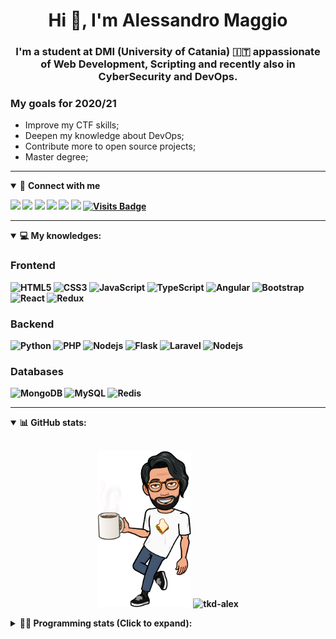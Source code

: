 <h1 align="center">Hi 👋, I'm Alessandro Maggio</h1>
<h3 align="center">I'm a student at DMI (University of Catania) 🇮🇹 appassionate of Web Development, Scripting and recently also in CyberSecurity and DevOps.</h3>

### My goals for 2020/21
- Improve my CTF skills;
- Deepen my knowledge about DevOps;
- Contribute more to open source projects;
- Master degree;

____

<details open>
<summary>🤝 <b>Connect with me<b></summary>

<p align = "center">

[<img src="https://img.shields.io/badge/twitter-1DA1F2.svg?&style=for-the-badge&logo=twitter&logoColor=white" />](https://twitter.com/TkdAxel)
[<img src ="https://img.shields.io/badge/portfolio-web-%23.svg?&style=for-the-badge&logo=&logoColor=white%22">](https://alessandromaggio.it/)
[<img src ="https://img.shields.io/badge/Telegram-1ca0f1.svg?&style=for-the-badge&logo=Telegram&logoColor=white%22&link=https://t.me/TkdAlex">](https://t.me/TkdAlex/)
[<img src="https://img.shields.io/badge/gmail-c14438.svg?&style=for-the-badge&logo=Gmail&logoColor=white&link=mailto:alex.tkd.alex@gmail.com"/>](mailto:alex.tkd.alex@gmail.com)
[<img src="https://img.shields.io/badge/linkedin-0077B5.svg?&style=for-the-badge&logo=linkedin&logoColor=white" />](https://www.linkedin.com/in/aalessandromaggio/)
[<img src = "https://img.shields.io/badge/instagram-E4405F.svg?&style=for-the-badge&logo=instagram&logoColor=white">](https://www.instagram.com/tkd_alex/)
[![Visits Badge](https://badges.pufler.dev/visits/tkd-alex/tkd-alex?style=for-the-badge&color=blue)](https://github.com/tkd-alex/tkd-alex)

</p>

</details>

---

<details open>
<summary>💻 <b>My knowledges</b>: </summary>

### Frontend
![HTML5](https://img.shields.io/badge/-HTML5-E34F26.svg?style=for-the-badge&logo=html5&logoColor=ffffff)
![CSS3](https://img.shields.io/badge/-CSS3-1572B6.svg?style=for-the-badge&logo=css3)
![JavaScript](https://img.shields.io/badge/-JavaScript-282C34?style=for-the-badge&logo=javascript)
![TypeScript](https://img.shields.io/badge/-TypeScript-007ACC?style=for-the-badge&logo=typescript)
![Angular](https://img.shields.io/badge/-Angular-DD0031?style=for-the-badge&logo=angular)
![Bootstrap](https://img.shields.io/badge/-Bootstrap-563D7C.svg?style=for-the-badge&logo=bootstrap)
![React](https://img.shields.io/badge/-React-282C34.svg?style=for-the-badge&logo=react&logoColor=ffffff)
![Redux](https://img.shields.io/badge/-Redux-764ABC.svg?style=for-the-badge&logo=redux)

### Backend
![Python](https://img.shields.io/badge/-Python-3776AB.svg?style=for-the-badge&logo=Python&logoColor=ffffff)
![PHP](https://img.shields.io/badge/-PHP-777BB4.svg?style=for-the-badge&logo=PHP&logoColor=ffffff)
![Nodejs](https://img.shields.io/badge/-Bash-4EAA25.svg?style=for-the-badge&logo=gnu-bash&logoColor=ffffff)
![Flask](https://img.shields.io/badge/-Flask-282C34.svg?style=for-the-badge&logo=flask)
![Laravel](https://img.shields.io/badge/-Laravel-FF2D20.svg?style=for-the-badge&logo=laravel&logoColor=ffffff)
![Nodejs](https://img.shields.io/badge/-Nodejs-339933.svg?style=for-the-badge&logo=Node.js&logoColor=ffffff)

### Databases
![MongoDB](https://img.shields.io/badge/-MongoDB-47A248?style=for-the-badge&logo=mongodb&logoColor=ffffff)
![MySQL](https://img.shields.io/badge/-MySQL-4479A1?style=for-the-badge&logo=mysql&logoColor=ffffff)
![Redis](https://img.shields.io/badge/-Redis-DC382D?style=for-the-badge&logo=Redis&logoColor=ffffff)

</details>

---

<details open>
 <summary>📊 <b>GitHub stats</b>: </summary>

<br>

<p align = "center">
    <img src="https://raw.githubusercontent.com/Tkd-Alex/tkd-alex/master/images/321517cd-ff68-41a7-b0d1-e765680568a7-8b6448d9-c944-4146-b633-adbdd25cb471-v1.png" height="250" />
    <img src="https://github-readme-stats.vercel.app/api?username=tkd-alex&show_icons=true&count_private=true&hide_border=true&line_height=25" alt="tkd-alex">
</p>

</design>

<details>
 <summary>👨‍💻 <b>Programming stats (Click to expand)</b>: </summary>
 
<!--START_SECTION:waka-->
**I'm an Early 🐤** 

```text
🌞 Morning    446 commits    ██████░░░░░░░░░░░░░░░░░░░   25.56% 
🌆 Daytime    659 commits    █████████░░░░░░░░░░░░░░░░   37.77% 
🌃 Evening    605 commits    ████████░░░░░░░░░░░░░░░░░   34.67% 
🌙 Night      35 commits     ░░░░░░░░░░░░░░░░░░░░░░░░░   2.01%

```
📅 **I'm Most Productive on Wednesday** 

```text
Monday       316 commits    ████░░░░░░░░░░░░░░░░░░░░░   18.11% 
Tuesday      309 commits    ████░░░░░░░░░░░░░░░░░░░░░   17.71% 
Wednesday    325 commits    ████░░░░░░░░░░░░░░░░░░░░░   18.62% 
Thursday     254 commits    ███░░░░░░░░░░░░░░░░░░░░░░   14.56% 
Friday       250 commits    ███░░░░░░░░░░░░░░░░░░░░░░   14.33% 
Saturday     125 commits    █░░░░░░░░░░░░░░░░░░░░░░░░   7.16% 
Sunday       166 commits    ██░░░░░░░░░░░░░░░░░░░░░░░   9.51%

```


📊 **This Week I Spend My Time On** 

```text
⌚︎ Time zone: Europe/Rome

💬 Programming Languages: 
Other                    11 hrs 20 mins      █████████████░░░░░░░░░░░░   54.05% 
Python                   7 hrs 12 mins       ████████░░░░░░░░░░░░░░░░░   34.36% 
Markdown                 53 mins             █░░░░░░░░░░░░░░░░░░░░░░░░   4.26% 
JavaScript               24 mins             ░░░░░░░░░░░░░░░░░░░░░░░░░   1.94% 
XML                      22 mins             ░░░░░░░░░░░░░░░░░░░░░░░░░   1.78%

🔥 Code Editors: 
Chrome                   11 hrs 16 mins      █████████████░░░░░░░░░░░░   53.71% 
VS Code                  6 hrs 59 mins       ████████░░░░░░░░░░░░░░░░░   33.31% 
Sublime Text             2 hrs 43 mins       ███░░░░░░░░░░░░░░░░░░░░░░   12.98%

🐱‍💻 Projects: 
wsuspect-proxy           4 hrs 8 mins        █████░░░░░░░░░░░░░░░░░░░░   19.73% 
Unknown Project          3 hrs 46 mins       ████░░░░░░░░░░░░░░░░░░░░░   17.99% 
IG-AutoChallenge-Solver  3 hrs 34 mins       ████░░░░░░░░░░░░░░░░░░░░░   17.02% 
tkd-alex                 3 hrs 21 mins       ████░░░░░░░░░░░░░░░░░░░░░   16.03% 
mitmproxy-wsus           3 hrs 3 mins        ███░░░░░░░░░░░░░░░░░░░░░░   14.56%

💻 Operating System: 
Linux                    20 hrs 2 mins       ████████████████████████░   95.55% 
Windows                  55 mins             █░░░░░░░░░░░░░░░░░░░░░░░░   4.45%

```

**I Mostly Code in Python** 

```text
Python                   25 repos            ██████████░░░░░░░░░░░░░░░   39.68% 
JavaScript               10 repos            ████░░░░░░░░░░░░░░░░░░░░░   15.87% 
PHP                      5 repos             ██░░░░░░░░░░░░░░░░░░░░░░░   7.94% 
CSS                      5 repos             ██░░░░░░░░░░░░░░░░░░░░░░░   7.94% 
HTML                     4 repos             █░░░░░░░░░░░░░░░░░░░░░░░░   6.35%

```



<!--END_SECTION:waka-->

</details>
